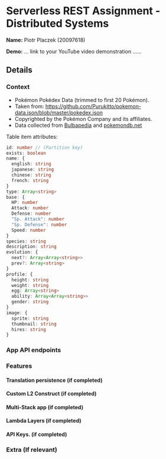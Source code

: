 # Serverless REST Assignment - Distributed Systems

__Name:__ Piotr Placzek (20097618)

__Demo:__ ... link to your YouTube video demonstration ......

## Details

### Context

- Pokémon Pokédex Data (trimmed to first 20 Pokémon).
- Taken from: <https://github.com/Purukitto/pokemon-data.json/blob/master/pokedex.json>
- Copyrighted by the Pokémon Company and its affiliates.
- Data collected from [Bulbapedia](https://bulbapedia.bulbagarden.net/wiki/Main_Page) and [pokemondb.net](https://pokemondb.net/)

Table item attributes:

```ts
id: number // (Partition key)
exists: boolean
name: {
  english: string
  japanese: string
  chinese: string
  french: string
}
type: Array<string>
base: {
  HP: number
  Attack: number
  Defense: number
  "Sp. Attack": number
  "Sp. Defense": number
  Speed: number
}
species: string
description: string
evolution: {
  next?: Array<Array<string>>
  prev?: Array<string>
}
profile: {
  height: string
  weight: string
  egg: Array<string>
  ability: Array<Array<string>>
  gender: string
}
image: {
  sprite: string
  thumbnail: string
  hires: string
}
```

### App API endpoints

<!-- [ Provide a bullet-point list of the app's endpoints (excluding the Auth API) you have successfully implemented. ]
e.g.

+ POST /thing - add a new 'thing'.
+ GET /thing/{partition-key}/ - Get all the 'things' with a specified partition key.
+ GEtT/thing/{partition-key}?attributeX=value - Get all the 'things' with a specified partition key value and its attributeX satisfying the condition .....
+ etc -->

### Features

#### Translation persistence (if completed)

<!-- [ Explain briefly your solution to the translation persistence requirement - no code excerpts required. Show the structure of a table item that includes review translations, e.g.

+ MovieID - `number`  (Partition key)
+ ActorID - `number`  (Sort Key)
+ RoleName - `string`
+ RoleDescription - `string`
+ AwardsWon - `List<string>`
+ Translations - `?`
] -->

#### Custom L2 Construct (if completed)

<!-- [State briefly the infrastructure provisioned by your custom L2 construct. Show the structure of its input props object and list the public properties it exposes, e.g. taken from the Cognito lab,

Construct Input props object:

~~~ts
type AuthApiProps = {
 userPoolId: string;
 userPoolClientId: string;
}
~~~

Construct public properties

~~~ts
export class MyConstruct extends Construct {
 public  PropertyName: type
 etc.
~~~

] -->

#### Multi-Stack app (if completed)

<!-- [Explain briefly the stack composition of your app - no code excerpts required.] -->

#### Lambda Layers (if completed)

<!-- [Explain briefly where you used the Layers feature of the AWS Lambda service - no code excerpts required.] -->

#### API Keys. (if completed)

<!-- [Explain briefly how to implement API key authentication to protect API Gateway endpoints. Include code excerpts from your app to support this.]

~~~ts
// This is a code excerpt markdown 
let foo : string = 'Foo'
console.log(foo)
~~~ -->

### Extra (If relevant)

<!-- [ State any other aspects of your solution that use CDK/serverless features not covered in the lectures ] -->
